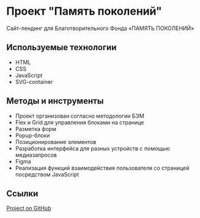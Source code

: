 # Проект "Память поколений"
Сайт-лендинг для Благотворительного Фонда «ПАМЯТЬ ПОКОЛЕНИЙ»

## Используемые технологии

- HTML
- CSS
- JavaScript
- SVG-container

## Методы и инструменты

- Проект организован согласно методологии БЭМ
- Flex и Grid для управления блоками на странице
- Разметка форм
- Popup-блоки
- Позиционирование элементов
- Разработка интерфейса для разных устройств с помощью медиазапросов
- Figma
- Реализация функций взаимодействия пользователя со страницей посредством JavaScript

## Ссылки

[Project on GitHub](https://vitcatman.github.io/demention.net/)
